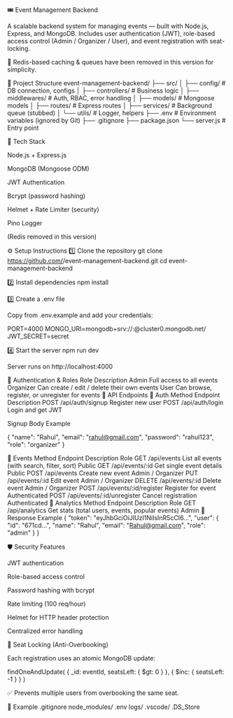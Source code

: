 🎟️ Event Management Backend

A scalable backend system for managing events — built with Node.js, Express, and MongoDB.
Includes user authentication (JWT), role-based access control (Admin / Organizer / User), and event registration with seat-locking.

🚀 Redis-based caching & queues have been removed in this version for simplicity.

📁 Project Structure
event-management-backend/
├── src/
│   ├── config/           # DB connection, configs
│   ├── controllers/      # Business logic
│   ├── middlewares/      # Auth, RBAC, error handling
│   ├── models/           # Mongoose models
│   ├── routes/           # Express routes
│   ├── services/         # Background queue (stubbed)
│   └── utils/            # Logger, helpers
├── .env                  # Environment variables (ignored by Git)
├── .gitignore
├── package.json
└── server.js             # Entry point

🧰 Tech Stack

Node.js + Express.js

MongoDB (Mongoose ODM)

JWT Authentication

Bcrypt (password hashing)

Helmet + Rate Limiter (security)

Pino Logger

(Redis removed in this version)

⚙️ Setup Instructions
1️⃣ Clone the repository
git clone https://github.com/<your-username>/event-management-backend.git
cd event-management-backend

2️⃣ Install dependencies
npm install

3️⃣ Create a .env file

Copy from .env.example and add your credentials:

PORT=4000
MONGO_URI=mongodb+srv://<your-db-user>:<your-password>@cluster0.mongodb.net/
JWT_SECRET=secret

4️⃣ Start the server
npm run dev


Server runs on http://localhost:4000

🔐 Authentication & Roles
Role	Description
Admin	Full access to all events
Organizer	Can create / edit / delete their own events
User	Can browse, register, or unregister for events
🧩 API Endpoints
🔸 Auth
Method	Endpoint	Description
POST	/api/auth/signup	Register new user
POST	/api/auth/login	Login and get JWT

Signup Body Example

{
  "name": "Rahul",
  "email": "rahul@gmail.com",
  "password": "rahul123",
  "role": "organizer"
}

🔸 Events
Method	Endpoint	Description	Role
GET	/api/events	List all events (with search, filter, sort)	Public
GET	/api/events/:id	Get single event details	Public
POST	/api/events	Create new event	Admin / Organizer
PUT	/api/events/:id	Edit event	Admin / Organizer
DELETE	/api/events/:id	Delete event	Admin / Organizer
POST	/api/events/:id/register	Register for event	Authenticated
POST	/api/events/:id/unregister	Cancel registration	Authenticated
🔸 Analytics
Method	Endpoint	Description	Role
GET	/api/analytics	Get stats (total users, events, popular events)	Admin
🧾 Response Example
{
  "token": "eyJhbGciOiJIUzI1NiIsInR5cCI6...",
  "user": {
    "id": "671cd...",
    "name": "Rahul",
    "email": "Rahul@gmail.com",
    "role": "admin"
  }
}

🛡️ Security Features

JWT authentication

Role-based access control

Password hashing with bcrypt

Rate limiting (100 req/hour)

Helmet for HTTP header protection

Centralized error handling

🧠 Seat Locking (Anti-Overbooking)

Each registration uses an atomic MongoDB update:

findOneAndUpdate(
  { _id: eventId, seatsLeft: { $gt: 0 } },
  { $inc: { seatsLeft: -1 } }
)


✅ Prevents multiple users from overbooking the same seat.

🧩 Example .gitignore
node_modules/
.env
logs/
.vscode/
.DS_Store



